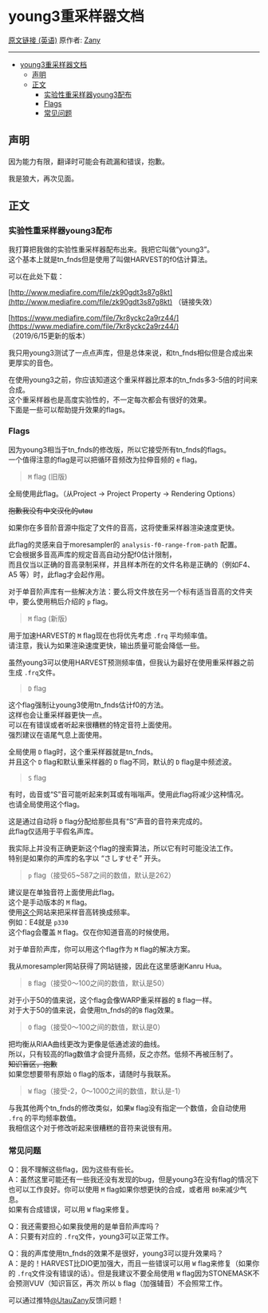 # young3重采样器文档

[原文链接 (英语)](https://utaforum.net/threads/release-of-experimental-resampler-young3.19342/) 原作者: [Zany](https://utaforum.net/members/zany.5330/)

---

- [young3重采样器文档](#young3重采样器文档)
  - [声明](#声明)
  - [正文](#正文)
    - [实验性重采样器young3配布](#实验性重采样器young3配布)
    - [Flags](#flags)
    - [常见问题](#常见问题)

## 声明

因为能力有限，翻译时可能会有疏漏和错误，抱歉。  
  
我是狼大，再次见面。  

  
## 正文

### 实验性重采样器young3配布

我打算把我做的实验性重采样器配布出来。我把它叫做“young3”。  
这个基本上就是tn_fnds但是使用了叫做HARVEST的f0估计算法。  

可以在此处下载：

[http://www.mediafire.com/file/zk90gdt3s87g8kt](http://www.mediafire.com/file/zk90gdt3s87g8kt)
（链接失效）

[https://www.mediafire.com/file/7kr8yckc2a9rz44/](https://www.mediafire.com/file/7kr8yckc2a9rz44/)
（2019/6/15更新的版本）


我只用young3测试了一点点声库，但是总体来说，和tn_fnds相似但是合成出来更厚实的音色。  
  
在使用young3之前，你应该知道这个重采样器比原本的tn_fnds多3-5倍的时间来合成。  
这个重采样器也是高度实验性的，不一定每次都会有很好的效果。  
下面是一些可以帮助提升效果的flags。  
  
### Flags
因为young3相当于tn_fnds的修改版，所以它接受所有tn_fnds的flags。  
一个值得注意的flag是可以把循环音频改为拉伸音频的 `e` flag。  
  
> `M` flag (旧版)

全局使用此flag。（从Project -> Project Property -> Rendering Options）

~~抱歉我没有中文汉化的utau~~

如果你在多音阶音源中指定了文件的音高，这将使重采样器渲染速度更快。  
  
此flag的灵感来自于moresampler的 `analysis-f0-range-from-path` 配置。  
它会根据多音高声库的规定音高自动分配f0估计限制，  
而且仅当以正确的音高录制采样，并且样本所在的文件名称是正确的（例如F4、A5 等）时，此flag才会起作用。  
  
对于单音阶声库有一些解决方法：要么将文件放在另一个标有适当音高的文件夹中，要么使用稍后介绍的 `p` flag。  

> `M` flag (新版)

用于加速HARVEST的 `M` flag现在也将优先考虑 `.frq` 平均频率值。  
请注意，我认为如果渲染速度更快，输出质量可能会降低一些。  
  
虽然young3可以使用HARVEST预测频率值，但我认为最好在使用重采样器之前生成 `.frq`文件。  

> `D` flag

这个flag强制让young3使用tn_fnds估计f0的方法。  
这样也会让重采样器更快一点。  
可以在有错误或者听起来很糟糕的特定音符上面使用。  
强烈建议在语尾气息上面使用。  

全局使用 `D` flag时，这个重采样器就是tn_fnds。  
并且这个 `D` flag和默认重采样器的 `D` flag不同，默认的 `D` flag是中频滤波。  

> `S` flag

有时，齿音或“S”音可能听起来刺耳或有嗡嗡声。使用此flag将减少这种情况。  
也请全局使用这个flag。  
  
这是通过自动将 `D` flag分配给那些具有“S”声音的音符来完成的。  
此flag仅适用于平假名声库。  
  
我实际上并没有正确更新这个flag的搜索算法，所以它有时可能没法工作。  
特别是如果你的声库的名字以 “さしすせそ” 开头。  
  
> `p` flag（接受65~587之间的数值，默认是262）

建议是在单独音符上面使用此flag。  
这个是手动版本的 `M` flag。  
使用[这个](http://peabody.sapp.org/class/st2/lab/notehz/)网站来把采样音高转换成频率。  
例如：E4就是 `p330`  
这个flag会覆盖 `M` flag。仅在你知道音高的时候使用。  
  
对于单音阶声库，你可以用这个flag作为 `M` flag的解决方案。  
  
我从moresampler网站获得了网站链接，因此在这里感谢Kanru Hua。  
  
> `B` flag（接受0～100之间的数值，默认是50）

对于小于50的值来说，这个flag会像WARP重采样器的 `B` flag一样。  
对于大于50的值来说，会使用tn_fnds的的`B` flag效果。  
  
> `O` flag（接受0～100之间的数值，默认是0）

把均衡从RIAA曲线更改为更像是低通滤波的曲线。  
所以，只有较高的flag数值才会提升高频，反之亦然。低频不再被压制了。  
~~知识盲区，抱歉~~  
如果您想要带有原始 `O` flag的版本，请随时与我联系。  

> `W` flag（接受-2，0～1000之间的数值，默认是-1）

与我其他两个tn_fnds的修改类似，如果`W` flag没有指定一个数值，会自动使用 `.frq` 的平均频率数值。  
我相信这个对于修改听起来很糟糕的音符来说很有用。  

### 常见问题

Q：我不理解这些flag，因为这些有些长。  
A：虽然这里可能还有一些我还没有发现的bug，但是young3在没有flag的情况下也可以工作良好。你可以使用 `M` flag如果你想更快的合成，或者用 `B0`来减少气息。  
如果有合成错误，可以用 `W` flag来修复。  
  
Q：我还需要担心如果我使用的是单音阶声库吗？  
A：只要有对应的 `.frq`文件，young3可以正常工作。  
  
Q：我的声库使用tn_fnds的效果不是很好，young3可以提升效果吗？  
A：是的！HARVEST比DIO更加强大，而且一些错误可以用 `W` flag来修复（如果你的 `.frq`文件没有错误的话）。但是我建议不要全局使用 `W` flag因为STONEMASK不会预测VUV（知识盲区，再次 所以 `b` flag（加强辅音）不会照常工作。  
  
可以通过推特[@UtauZany](https://twitter.com/UtauZany)反馈问题！  

